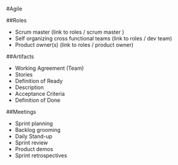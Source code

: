 #Agile

##Roles

* Scrum master (link to roles / scrum master )
* Self organizing cross functional teams (link to roles / dev team)
* Product owner(s) (link to roles / product owner)

##Artifacts

* Working Agreement (Team)
* Stories
* Definition of Ready
* Description
* Acceptance Criteria
* Definition of Done

##Meetings

* Sprint planning
* Backlog grooming
* Daily Stand-up
* Sprint review
* Product demos
* Sprint retrospectives

